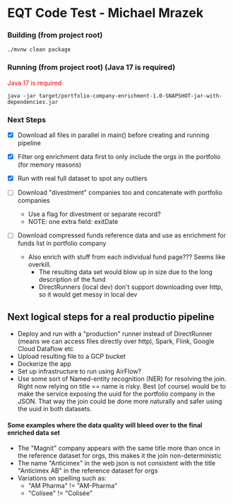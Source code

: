 # EQT Code Test - Michael Mrazek

### Building (from project root)
```
./mvnw clean package
```

### Running (from project root) (Java 17 is required)
<span style="color:red">Java 17 is required</span>
```
java -jar target/portfolio-company-enrichment-1.0-SNAPSHOT-jar-with-dependencies.jar
```

### Next Steps
- [X] Download all files in parallel in main() before creating and running pipeline
- [X] Filter org enrichment data first to only include the orgs in the portfolio (for memory reasons)
- [X] Run with real full dataset to spot any outliers

- [ ] Download "divestment" companies too and concatenate with portfolio companies
  - Use a flag for divestment or separate record?
  - NOTE: one extra field: exitDate

- [ ] Download compressed funds reference data and use as enrichment for funds list in portfolio company
  - Also enrich with stuff from each individual fund page??? Seems like overkill.
    - The resulting data set would blow up in size due to the long description of the fund
    - DirectRunners (local dev) don't support downloading over http, so it would get messy in local dev

## Next logical steps for a real productio pipeline
- Deploy and run with a "production" runner instead of DirectRunner (means we can access files directly over http), Spark, Flink, Google Cloud Dataflow etc 
- Upload resulting file to a GCP bucket
- Dockerize the app
- Set up infrastructure to run using AirFlow?
- Use some sort of Named-entity recognition (NER) for resolving the join. Right now relying on title == name is risky. Best (of course) would be to make the service exposing the uuid for the portfolio company in the JSON. That way the join could be done more naturally and safer using the uuid in both datasets.

#### Some examples where the data quality will bleed over to the final enriched data set
- The "Magnit" company appears with the same title more than once in the reference dataset for orgs, this makes it the join non-deterministic
- The name "Anticimex" in the web json is not consistent with the title "Anticimex AB" in the reference dataset for orgs
- Variations on spelling such as:
  - "AM Pharma" != "AM-Pharma"
  - "Colisee" != "Colisée"


